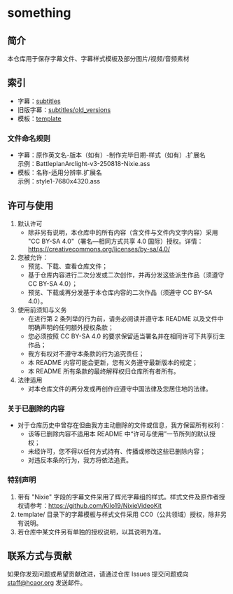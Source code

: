 # something

## 简介
本仓库用于保存字幕文件、字幕样式模板及部分图片/视频/音频素材

## 索引
- 字幕：[subtitles](subtitles/)
- 旧版字幕：[subtitles/old_versions](subtitles/old_versions)
- 模板：[template](template/)
### 文件命名规则
- 字幕：原作英文名-版本（如有）-制作完毕日期-样式（如有）.扩展名  
  示例：BattleplanArclight-v3-250818-Nixie.ass
- 模板：名称-适用分辨率.扩展名  
  示例：style1-7680x4320.ass

## 许可与使用
1. 默认许可  
   - 除非另有说明，本仓库中的所有内容（含文件与文件内文字内容）采用 "CC BY-SA 4.0"（署名—相同方式共享 4.0 国际）授权。详情：https://creativecommons.org/licenses/by-sa/4.0/
2. 您被允许：
   - 预览、下载、查看仓库文件；
   - 基于仓库内容进行二次分发或二次创作，并再分发这些派生作品（须遵守 CC BY-SA 4.0）；
   - 预览、下载或再分发基于本仓库内容的二次作品（须遵守 CC BY-SA 4.0）。
3. 使用前须知与义务
   - 在进行第 2 条列举的行为前，请务必阅读并遵守本 README 以及文件中明确声明的任何额外授权条款；
   - 您必须按照 CC BY-SA 4.0 的要求保留适当署名并在相同许可下共享衍生作品；
   - 我方有权对不遵守本条款的行为追究责任；
   - 本 README 内容可能会更新，您有义务遵守最新版本的规定；
   - 本 README 所有条款的最终解释权归仓库所有者所有。
4. 法律适用  
   - 对本仓库文件的再分发或再创作应遵守中国法律及您居住地的法律。

### 关于已删除的内容
- 对于仓库历史中曾存在但由我方主动删除的文件或信息，我方保留所有权利：
  - 该等已删除内容不适用本 README 中“许可与使用”一节所列的默认授权；
  - 未经许可，您不得以任何方式持有、传播或修改这些已删除内容；
  - 对违反本条的行为，我方将依法追责。

### 特别声明
1. 带有 "Nixie" 字段的字幕文件采用了辉光字幕组的样式。样式文件及原作者授权请参考：https://github.com/Kilo19/NixieVideoKit
2. template/ 目录下的字幕模板与样式文件采用 CC0（公共领域）授权，除非另有说明。
3. 若仓库中某文件另有单独的授权说明，以其说明为准。

## 联系方式与贡献
如果你发现问题或希望贡献改进，请通过仓库 Issues 提交问题或向 staff@hcaor.org 发送邮件。

